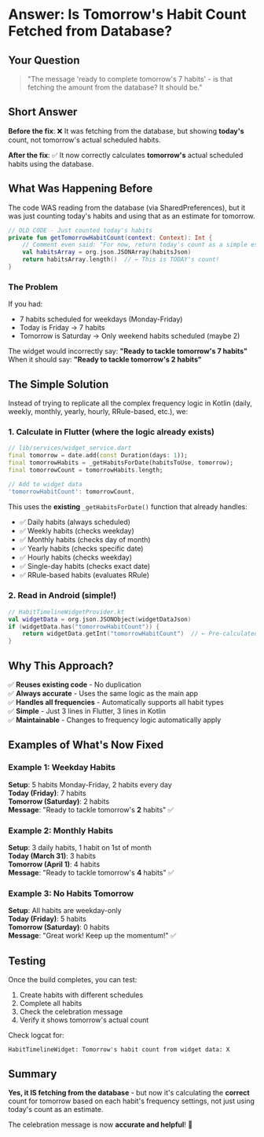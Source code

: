 # Answer: Is Tomorrow's Habit Count Fetched from Database?

## Your Question
> "The message 'ready to complete tomorrow's 7 habits' - is that fetching the amount from the database? It should be."

## Short Answer
**Before the fix**: ❌ It was fetching from the database, but showing **today's** count, not tomorrow's actual scheduled habits.

**After the fix**: ✅ It now correctly calculates **tomorrow's** actual scheduled habits using the database.

## What Was Happening Before

The code WAS reading from the database (via SharedPreferences), but it was just counting today's habits and using that as an estimate for tomorrow.

```kotlin
// OLD CODE - Just counted today's habits
private fun getTomorrowHabitCount(context: Context): Int {
    // Comment even said: "For now, return today's count as a simple estimate"
    val habitsArray = org.json.JSONArray(habitsJson)
    return habitsArray.length()  // ← This is TODAY's count!
}
```

### The Problem
If you had:
- 7 habits scheduled for weekdays (Monday-Friday)
- Today is Friday → 7 habits
- Tomorrow is Saturday → Only weekend habits scheduled (maybe 2)

The widget would incorrectly say: **"Ready to tackle tomorrow's 7 habits"**  
When it should say: **"Ready to tackle tomorrow's 2 habits"**

## The Simple Solution

Instead of trying to replicate all the complex frequency logic in Kotlin (daily, weekly, monthly, yearly, hourly, RRule-based, etc.), we:

### 1. Calculate in Flutter (where the logic already exists)
```dart
// lib/services/widget_service.dart
final tomorrow = date.add(const Duration(days: 1));
final tomorrowHabits = _getHabitsForDate(habitsToUse, tomorrow);
final tomorrowCount = tomorrowHabits.length;

// Add to widget data
'tomorrowHabitCount': tomorrowCount,
```

This uses the **existing** `_getHabitsForDate()` function that already handles:
- ✅ Daily habits (always scheduled)
- ✅ Weekly habits (checks weekday)
- ✅ Monthly habits (checks day of month)
- ✅ Yearly habits (checks specific date)
- ✅ Hourly habits (checks weekday)
- ✅ Single-day habits (checks exact date)
- ✅ RRule-based habits (evaluates RRule)

### 2. Read in Android (simple!)
```kotlin
// HabitTimelineWidgetProvider.kt
val widgetData = org.json.JSONObject(widgetDataJson)
if (widgetData.has("tomorrowHabitCount")) {
    return widgetData.getInt("tomorrowHabitCount")  // ← Pre-calculated!
}
```

## Why This Approach?

✅ **Reuses existing code** - No duplication  
✅ **Always accurate** - Uses the same logic as the main app  
✅ **Handles all frequencies** - Automatically supports all habit types  
✅ **Simple** - Just 3 lines in Flutter, 3 lines in Kotlin  
✅ **Maintainable** - Changes to frequency logic automatically apply  

## Examples of What's Now Fixed

### Example 1: Weekday Habits
**Setup**: 5 habits Monday-Friday, 2 habits every day  
**Today (Friday)**: 7 habits  
**Tomorrow (Saturday)**: 2 habits  
**Message**: "Ready to tackle tomorrow's **2** habits" ✅

### Example 2: Monthly Habits
**Setup**: 3 daily habits, 1 habit on 1st of month  
**Today (March 31)**: 3 habits  
**Tomorrow (April 1)**: 4 habits  
**Message**: "Ready to tackle tomorrow's **4** habits" ✅

### Example 3: No Habits Tomorrow
**Setup**: All habits are weekday-only  
**Today (Friday)**: 5 habits  
**Tomorrow (Saturday)**: 0 habits  
**Message**: "Great work! Keep up the momentum!" ✅

## Testing

Once the build completes, you can test:

1. Create habits with different schedules
2. Complete all habits
3. Check the celebration message
4. Verify it shows tomorrow's actual count

Check logcat for:
```
HabitTimelineWidget: Tomorrow's habit count from widget data: X
```

## Summary

**Yes, it IS fetching from the database** - but now it's calculating the **correct** count for tomorrow based on each habit's frequency settings, not just using today's count as an estimate.

The celebration message is now **accurate and helpful**! 🎉